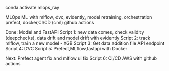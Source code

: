 conda activate mlops_ray

MLOps ML with mlflow, dvc, evidently, model retraining, orchestration prefect, docker,CI/CD (cml) github actions

Done:
    Model and FastAPI
    Script 1: new data comes, check validity (deepchecks), data drift and model drift with evidently
    Script 2: track mlflow, train a new model - XGB
    Script 3: Get data addition file API endpoint
    Script 4: DVC
    Script 5: Prefect,MLflow,fastapi with Docker

Next:
    Prefect agent fix and mlflow ui fix
    Script 6: CI/CD AWS with github actions